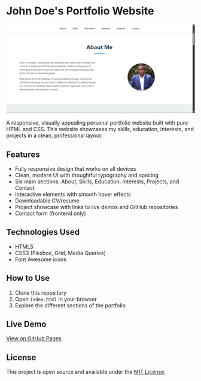 # John Doe's Portfolio Website

![Portfolio Screenshot](assets/screenshot.jpg)

A responsive, visually appealing personal portfolio website built with pure HTML and CSS. This website showcases my skills, education, interests, and projects in a clean, professional layout.

## Features

- Fully responsive design that works on all devices
- Clean, modern UI with thoughtful typography and spacing
- Six main sections: About, Skills, Education, Interests, Projects, and Contact
- Interactive elements with smooth hover effects
- Downloadable CV/resume
- Project showcase with links to live demos and GitHub repositories
- Contact form (frontend only)

## Technologies Used

- HTML5
- CSS3 (Flexbox, Grid, Media Queries)
- Font Awesome icons

## How to Use

1. Clone this repository
2. Open `index.html` in your browser
3. Explore the different sections of the portfolio

## Live Demo

[View on GitHub Pages](https://yourusername.github.io/portfolio)

## License

This project is open source and available under the [MIT License](LICENSE).
